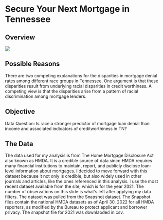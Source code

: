 # Secure Your Next Mortgage  in Tennessee

## Overview

![](Data/slide2.png)

## Possible Reasons

There are two competing explanations for the disparities in mortgage denial rates among different race groups in Tennessee. One argument is that these disparities result from underlying racial disparities in credit worthiness. A competing view is that the disparities arise from a pattern of racial discrimination among mortgage lenders.

## Objective

Data Question: Is race a stronger predictor of mortgage loan denial than income and associated indicators of creditworthiness in TN?


## The Data

The data used for my analysis is from The Home Mortgage Disclosure Act also known as HMDA. It is a credible source of data since HMDA requires many financial institutions to maintain, report, and publicly disclose loan-level information about mortgages. I decided to move forward with this dataset because it not only is credible, but also widely used in other journals and articles, like the ones referenced in this analysis. I use the most recent dataset available from the site, which is for the year 2021. The number of observations on this slide is what's left after applying my data filters. The dataset was pulled from the Snapshot dataset. The Snapshot files contain the national HMDA datasets as of April 30, 2022 for all HMDA reporters, as modified by the Bureau to protect applicant and borrower privacy. The snapshot file for 2021 was downlaoded in csv. 
